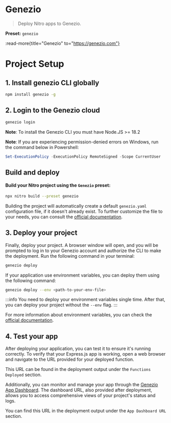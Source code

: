# Genezio

> Deploy Nitro apps to Genezio.

**Preset:** `genezio`

:read-more{title="Genezio" to="https://genezio.com"}

# Project Setup

## 1. Install genezio CLI globally

```bash
npm install genezio -g
```

## 2. Login to the Genezio cloud

```bash
genezio login
```
**Note**: To install the Genezio CLI you must have Node.JS >= 18.2

**Note**: If you are experiencing permission-denied errors on Windows, run the command below in Powershell:
```powershell
Set-ExecutionPolicy -ExecutionPolicy RemoteSigned -Scope CurrentUser
```

## Build and deploy
#### Build your Nitro project using the `Genezio` preset:
```bash
npx nitro build --preset genezio
```
Building the project will automatically create a default `genezio.yaml` configuration file, if it doesn't already exist. To further customize the file to your needs, you can consult the
[official documentation](https://genezio.com/docs/project-structure/genezio-configuration-file/).

## 3. Deploy your project

Finally, deploy your project. A browser window will open, and you will be prompted to log in to your Genezio account and authorize the CLI to make the deployment.
Run the following command in your terminal:

```bash
genezio deploy
```

If your application use environment variables, you can deploy them using the following command:

```bash
genezio deploy --env <path-to-your-env-file>
```

:::info
You need to deploy your environment variables single time.
After that, you can deploy your project without the `--env` flag.
:::

For more information about environment variables, you can check the [official documentation](/docs/project-structure/backend-environment-variables.md).

## 4. Test your app

After deploying your application, you can test it to ensure it's running correctly. To verify that your Express.js app is working, open a web browser and navigate to the URL provided for your deployed function.

This URL can be found in the deployment output under the `Functions Deployed` section.

Additionally, you can monitor and manage your app through the [Genezio App Dashboard](https://app.genez.io/dashboard). The dashboard URL, also provided after deployment, allows you to access comprehensive views of your project's status and logs.

You can find this URL in the deployment output under the `App Dashboard URL` section.

